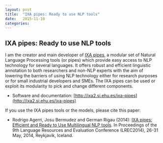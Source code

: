 ```yaml
---
layout: post
title:  "IXA pipes: Ready to use NLP tools"
date:   2015-11-10
categories:
---
```


## IXA pipes: Ready to use NLP tools

I am the creator and main developer of [IXA pipes](http://ixa2.si.ehu.es/ixa-pipes), a modular set of Natural Language Processing tools (or pipes) which provide easy access to NLP technology for several languages. It offers robust and efficient linguistic annotation to both researchers and non-NLP experts with the aim of lowering the barriers of using NLP technology either for research purposes or for small industrial developers and SMEs. The IXA pipes can be used or exploit its modularity to pick and change different components.

+ Software and documentation: [http://ixa2.si.ehu.es/ixa-pipes](http://ixa2.si.ehu.es/ixa-pipes)

If you use the IXA pipes tools or the models, please cite this paper:

+ Rodrigo Agerri, Josu Bermudez and German Rigau (2014): [IXA pipes: Efficient and Ready to Use Multilingual NLP tools](http://www.lrec-conf.org/proceedings/lrec2014/pdf/775_Paper.pdf). In Proceedings of the 9th Language Resources and Evaluation Conference (LREC2014), 26-31 May, 2014, Reykjavik, Iceland.
